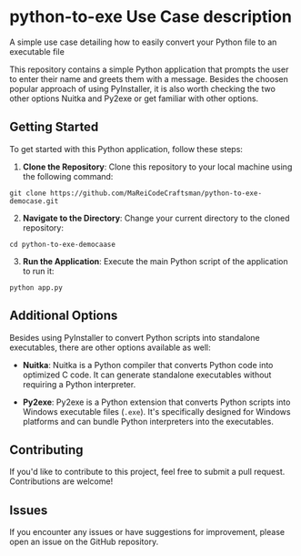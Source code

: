 # python-to-exe Use Case description
A simple use case detailing how to easily convert your Python file to an executable file

This repository contains a simple Python application that prompts the user to enter their name and greets them with a message.
Besides the choosen popular approach of using PyInstaller, it is also worth checking the two other options Nuitka and Py2exe or get familiar with other options.

## Getting Started

To get started with this Python application, follow these steps:

1. **Clone the Repository**: Clone this repository to your local machine using the following command:
```
git clone https://github.com/MaReiCodeCraftsman/python-to-exe-democase.git
```   
2. **Navigate to the Directory**: Change your current directory to the cloned repository:
```
cd python-to-exe-democaase
```
3. **Run the Application**: Execute the main Python script of the application to run it:
```
python app.py
```

## Additional Options

Besides using PyInstaller to convert Python scripts into standalone executables, there are other options available as well:

- **Nuitka**: Nuitka is a Python compiler that converts Python code into optimized C code. It can generate standalone executables without requiring a Python interpreter.

- **Py2exe**: Py2exe is a Python extension that converts Python scripts into Windows executable files (`.exe`). It's specifically designed for Windows platforms and can bundle Python interpreters into the executables.

## Contributing

If you'd like to contribute to this project, feel free to submit a pull request. Contributions are welcome!

## Issues

If you encounter any issues or have suggestions for improvement, please open an issue on the GitHub repository.



